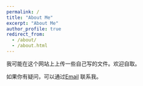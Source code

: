 ```yaml
---
permalink: /
title: "About Me"
excerpt: "About Me"
author_profile: true
redirect_from:
  - /about/
  - /about.html
---
```


我可能在这个网站上上传一些自己写的文件。欢迎自取。

如果你有疑问，可以通过[Email](wenzhecao205@gmail.com) 联系我。
